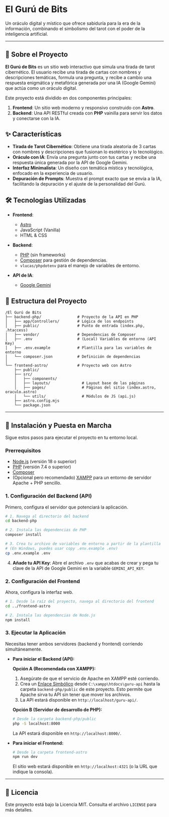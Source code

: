 # El Gurú de Bits

Un oráculo digital y místico que ofrece sabiduría para la era de la información, combinando el simbolismo del tarot con el poder de la inteligencia artificial.

---

## 🔮 Sobre el Proyecto

**El Gurú de Bits** es un sitio web interactivo que simula una tirada de tarot cibernético. El usuario recibe una tirada de cartas con nombres y descripciones temáticas, formula una pregunta, y recibe a cambio una respuesta enigmática y metafórica generada por una IA (Google Gemini) que actúa como un oráculo digital.

Este proyecto está dividido en dos componentes principales:
1.  **Frontend**: Un sitio web moderno y responsivo construido con **Astro**.
2.  **Backend**: Una API RESTful creada con **PHP** vainilla para servir los datos y conectarse con la IA.

## ✨ Características

- **Tirada de Tarot Cibernético**: Obtiene una tirada aleatoria de 3 cartas con nombres y descripciones que fusionan lo esotérico y lo tecnológico.
- **Oráculo con IA**: Envía una pregunta junto con tus cartas y recibe una respuesta única generada por la API de Google Gemini.
- **Interfaz Minimalista**: Un diseño con temática mística y tecnológica, enfocado en la experiencia de usuario.
- **Depuración de Prompts**: Muestra el prompt exacto que se envía a la IA, facilitando la depuración y el ajuste de la personalidad del Gurú.

## 🛠️ Tecnologías Utilizadas

- **Frontend**:
    - [Astro](https://astro.build/)
    - JavaScript (Vanilla)
    - HTML & CSS

- **Backend**:
    - [PHP](https://www.php.net/) (sin frameworks)
    - [Composer](https://getcomposer.org/) para gestión de dependencias.
    - `vlucas/phpdotenv` para el manejo de variables de entorno.

- **API de IA**:
    - [Google Gemini](https://ai.google.dev/)

## 📂 Estructura del Proyecto

```
/El Gurú de Bits
├── backend-php/                # Proyecto de la API en PHP
│   ├── app/Controllers/        # Lógica de los endpoints
│   ├── public/                 # Punto de entrada (index.php, .htaccess)
│   ├── vendor/                 # Dependencias de Composer
│   ├── .env                    # (Local) Variables de entorno (API Key)
│   ├── .env.example            # Plantilla para las variables de entorno
│   └── composer.json           # Definición de dependencias
│
└── frontend-astro/             # Proyecto web con Astro
    ├── public/
    ├── src/
    │   ├── components/
    │   ├── layouts/              # Layout base de las páginas
    │   ├── pages/                # Páginas del sitio (index.astro, oraculo.astro)
    │   └── utils/                # Módulos de JS (api.js)
    ├── astro.config.mjs
    └── package.json
```

---

## 🚀 Instalación y Puesta en Marcha

Sigue estos pasos para ejecutar el proyecto en tu entorno local.

### Prerrequisitos

- [Node.js](https://nodejs.org/) (versión 18 o superior)
- [PHP](https://www.php.net/downloads.php) (versión 7.4 o superior)
- [Composer](https://getcomposer.org/download/)
- (Opcional pero recomendado) [XAMPP](https://www.apachefriends.org/index.html) para un entorno de servidor Apache + PHP sencillo.

### 1. Configuración del Backend (API)

Primero, configura el servidor que potenciará la aplicación.

```bash
# 1. Navega al directorio del backend
cd backend-php

# 2. Instala las dependencias de PHP
composer install

# 3. Crea tu archivo de variables de entorno a partir de la plantilla
# (En Windows, puedes usar copy .env.example .env)
cp .env.example .env
```

4.  **Añade tu API Key**: Abre el archivo `.env` que acabas de crear y pega tu clave de la API de Google Gemini en la variable `GEMINI_API_KEY`.

### 2. Configuración del Frontend

Ahora, configura la interfaz web.

```bash
# 1. Desde la raíz del proyecto, navega al directorio del frontend
cd ../frontend-astro

# 2. Instala las dependencias de Node.js
npm install
```

### 3. Ejecutar la Aplicación

Necesitas tener ambos servidores (backend y frontend) corriendo simultáneamente.

- **Para iniciar el Backend (API):**
  
  **Opción A (Recomendada con XAMPP):**
  1.  Asegúrate de que el servicio de Apache en XAMPP esté corriendo.
  2.  Crea un [Enlace Simbólico](https://www.howtogeek.com/16226/complete-guide-to-symbolic-links-symlinks-on-windows-or-linux/) desde `C:\xampp\htdocs\guru-api` hasta la carpeta `backend-php/public` de este proyecto. Esto permite que Apache sirva tu API sin tener que mover los archivos.
  3.  La API estará disponible en `http://localhost/guru-api/`.

  **Opción B (Servidor de desarrollo de PHP):**
  ```bash
  # Desde la carpeta backend-php/public
  php -S localhost:8000
  ```
  La API estará disponible en `http://localhost:8000/`.

- **Para iniciar el Frontend:**

  ```bash
  # Desde la carpeta frontend-astro
  npm run dev
  ```
  El sitio web estará disponible en `http://localhost:4321` (o la URL que indique la consola).

---

## 📄 Licencia

Este proyecto está bajo la Licencia MIT. Consulta el archivo `LICENSE` para más detalles.
